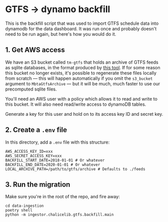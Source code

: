 # GTFS -> dynamo backfill

This is the backfill script that was used to import GTFS schedule data into dynamodb for the data dashboard. It was run once and probably doesn't need to be run again, but here's how you would do it.

## 1. Get AWS access

We have an S3 bucket called `tm-gtfs` that holds an archive of GTFS feeds as sqlite databases, in the format produced by [this tool](https://github.com/transitmatters/mbta-gtfs-sqlite). If for some reason this bucket no longer exists, it's possible to regenerate these files locally from scratch — this will happen automatically if you omit the `s3_bucket` argument to `MbtaGtfsArchive` — but it will be much, much faster to use our precomputed sqlite files.

You'll need an AWS user with a policy which allows it to read and write to this bucket. It will also need read/write access to dynamoDB tables.

Generate a key for this user and hold on to its access key ID and secret key.

## 2. Create a `.env` file

In this directory, add a `.env` file with this structure:

```
AWS_ACCESS_KEY_ID=xxx
AWS_SECRET_ACCESS_KEY=xxx
BACKFILL_START_DATE=2018-01-01 # Or whatever
BACKFILL_END_DATE=2020-01-01 # Or whatever
LOCAL_ARCHIVE_PATH=/path/to/gtfs/archive # Defaults to ./feeds
```

## 3. Run the migration

Make sure you're in the root of the repo, and fire away:

```
cd data-ingestion
poetry shell
python -m ingestor.chalicelib.gtfs.backfill.main
```
